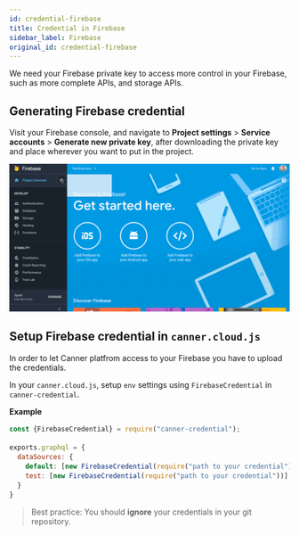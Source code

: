 ```yaml
---
id: credential-firebase
title: Credential in Firebase
sidebar_label: Firebase
original_id: credential-firebase
---
```


We need your Firebase private key to access more control in your Firebase, such as more complete APIs, and storage APIs.

## Generating Firebase credential

Visit your Firebase console, and navigate to **Project settings** > **Service accounts** > **Generate new private key**, after downloading the private key and place wherever you want to put in the project.

![firebasesdk](/img/firebasesdk.gif)

## Setup Firebase credential in `canner.cloud.js`

In order to let Canner platfrom access to your Firebase you have to upload the credentials.

In your `canner.cloud.js`, setup `env` settings using `FirebaseCredential` in `canner-credential`.

**Example**

```js
const {FirebaseCredential} = require("canner-credential");

exports.graphql = {
  dataSources: {
    default: [new FirebaseCredential(require("path to your credential"))],
    test: [new FirebaseCredential(require("path to your credential"))]
  }
}
```

> Best practice: You should **ignore** your credentials in your git repository.
